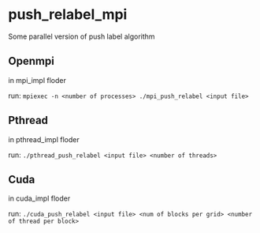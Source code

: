 # push_relabel_mpi
Some parallel version of push label algorithm

## Openmpi

in mpi_impl floder

run:
`mpiexec -n <number of processes> ./mpi_push_relabel <input file>`

## Pthread

in pthread_impl floder

run:
`./pthread_push_relabel <input file> <number of threads>`


## Cuda

in cuda_impl floder

run:
`./cuda_push_relabel <input file> <num of blocks per grid> <number of thread per block>`
